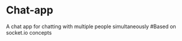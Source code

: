 # Chat-app
A chat app for chatting with multiple people simultaneously
#Based on socket.io concepts

